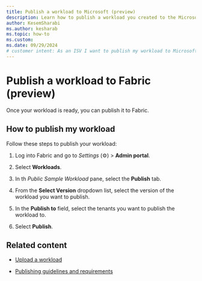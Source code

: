 ```yaml
---
title: Publish a workload to Microsoft (preview)
description: Learn how to publish a workload you created to the Microsoft Fabric portal so that it can be used by others.
author: KesemSharabi
ms.author: kesharab
ms.topic: how-to
ms.custom:
ms.date: 09/29/2024
# customer intent: As an ISV I want to publish my workload to Microsoft Fabric.
---
```


# Publish a workload to Fabric (preview)

Once your workload is ready, you can publish it to Fabric.

## How to publish my workload

Follow these steps to publish your workload:

1. Log into Fabric and go to *Settings* (&#9881;) > **Admin portal**.

2. Select **Workloads**.

3. In th *Public Sample Workload* pane, select the **Publish** tab.

4. From the **Select Version** dropdown list, select the version of the workload you want to publish.

5. In the **Publish to** field, select the tenants you want to publish the workload to.

6. Select **Publish**.

## Related content

* [Upload a workload](manage-workload.md)

* [Publishing guidelines and requirements](./publish-workload-requirements.md)
